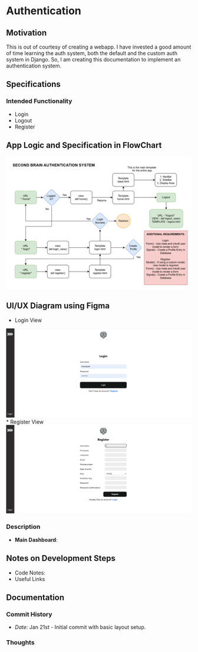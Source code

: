 # Authentication

## Motivation
This is out of courtesy of creating a webapp. I have invested a good amount of time learning the auth system, both the default and the custom auth system in Django. So, I am creating this documentation to implement an authentication system.

## Specifications

### Intended Functionality
- Login
- Logout
- Register

## App Logic and Specification in FlowChart
![Authentication App Flowchart](/App_Documentation/Authentication/SecondBrainiAuthentication.drawio.png) 

## UI/UX Diagram using Figma
* Login View
<img src="LoginView.png" alt="DesktopFrame" width="600"/>
* Register View
<img src="RegisterView.png" alt="DesktopFrame" width="600"/>

### Description
- **Main Dashboard**: 

## Notes on Development Steps 
* Code Notes:
* Useful Links

## Documentation
### Commit History
- *Date:* Jan 21st - Initial commit with basic layout setup.

### Thoughts


